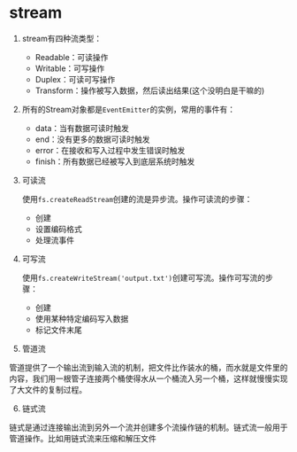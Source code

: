 # stream

1. stream有四种流类型：

    - Readable：可读操作
    - Writable：可写操作
    - Duplex：可读可写操作
    - Transform：操作被写入数据，然后读出结果(这个没明白是干嘛的)

2. 所有的Stream对象都是`EventEmitter`的实例，常用的事件有：

    - data：当有数据可读时触发
    - end：没有更多的数据可读时触发
    - error：在接收和写入过程中发生错误时触发
    - finish：所有数据已经被写入到底层系统时触发

3. 可读流

    使用`fs.createReadStream`创建的流是异步流。操作可读流的步骤：

    - 创建
    - 设置编码格式
    - 处理流事件

4. 可写流

    使用`fs.createWriteStream('output.txt')`创建可写流。操作可写流的步骤：

    - 创建
    - 使用某种特定编码写入数据
    - 标记文件末尾

5. 管道流

管道提供了一个输出流到输入流的机制，把文件比作装水的桶，而水就是文件里的内容，我们用一根管子连接两个桶使得水从一个桶流入另一个桶，这样就慢慢实现了大文件的复制过程。

6. 链式流

链式是通过连接输出流到另外一个流并创建多个流操作链的机制。链式流一般用于管道操作。比如用链式流来压缩和解压文件